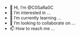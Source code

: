- 👋 Hi, I’m @C0SaRa0C
- 👀 I’m interested in ...
- 🌱 I’m currently learning ...
- 💞️ I’m looking to collaborate on ...
- 📫 How to reach me ...

<!---
C0SaRa0C/C0SaRa0C is a ✨ special ✨ repository because its `README.md` (this file) appears on your GitHub profile.
You can click the Preview link to take a look at your changes.
--->
